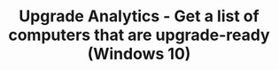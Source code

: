 ﻿---
title: Upgrade Analytics - Get a list of computers that are upgrade-ready (Windows 10)
redirect_url: upgrade-readiness-deploy-windows
---
